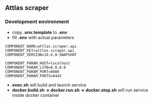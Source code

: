 ## Attlas scraper

### Development environment
* copy **.env.template** to **.env**
* fill **.env** with actual parameters
```
COMPONENT_NAME=attlas.scraper.api
COMPONENT_KEY=attlas.scraper.api
COMPONENT_VERSION=18.6.0-SNAPSHOT

COMPONENT_PARAM_HOST=localhost
COMPONENT_PARAM_LSTN=0.0.0.0
COMPONENT_PARAM_PORT=8080
COMPONENT_PARAM_PORTS=8443
```
* **exec.sh** will build and launch service
* **docker.build.sh -> docker.run.sh -> docker.stop.sh** will run service inside docker container
